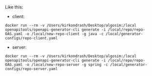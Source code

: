 Like this:

- client:

`docker run --rm -v /Users/kirkondrash/Desktop/algosim:/local openapitools/openapi-generator-cli generate -i /local/repo/repo-OAS.yaml -o /local/new-repo-client -g java -c /local/generator-configs/repo-client.yaml`

- server:

`docker run --rm -v /Users/kirkondrash/Desktop/algosim:/local openapitools/openapi-generator-cli generate -i /local/repo/repo-OAS.yaml -o /local/new-repo-server -g spring -c /local/generator-configs/repo-server.yaml`

